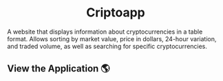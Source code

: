 <h1 align='center'>Criptoapp</h1>
A website that displays information about cryptocurrencies in a table format. Allows sorting by market value, price in dollars, 24-hour variation, and traded volume, as well as searching for specific cryptocurrencies.

## View the Application 🌎